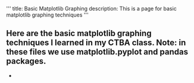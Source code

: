 '''
title: Basic Matplotlib Graphing
description: This is a page for basic matplotlib graphing techniques
'''

Here are the basic matplotlib graphing techniques I learned in my CTBA class. Note: in these files we use matplotlib.pyplot and pandas packages.
- 
-
